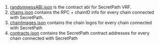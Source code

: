 1. [randomnessABI.json](./randomnessABI.json) is the contract abi for SecretPath VRF.
2. [chains.json](./chains.json) contains the RPC + chainID info for every chain connected with SecretPath.
3. [chainImages.json](./chainImages.json) contains the chain logos for every chain connected with SecretPath
4. [contracts.json](./contracts.json) contains the SecretPath contract addresses for every chain connected with SecretPath
